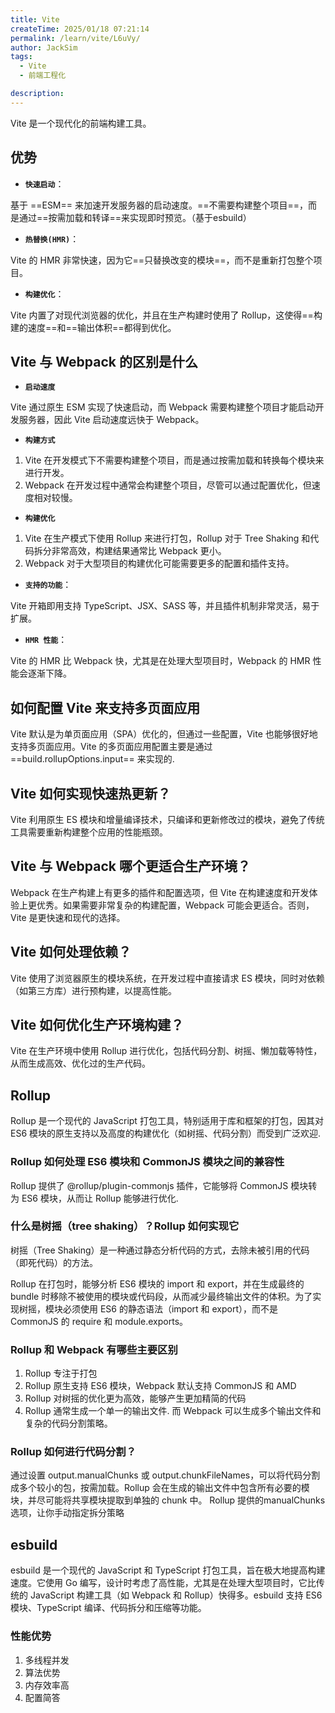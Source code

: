 ```yaml
---
title: Vite
createTime: 2025/01/18 07:21:14
permalink: /learn/vite/L6uVy/
author: JackSim
tags:
  - Vite
  - 前端工程化

description: 
---
```



Vite 是一个现代化的前端构建工具。

## 优势

- **`快速启动`**：

基于 ==ESM== 来加速开发服务器的启动速度。==不需要构建整个项目==，而是通过==按需加载和转译==来实现即时预览。（基于esbuild）

- **`热替换(HMR)`**：

Vite 的 HMR 非常快速，因为它==只替换改变的模块==，而不是重新打包整个项目。

- **`构建优化`**：

Vite 内置了对现代浏览器的优化，并且在生产构建时使用了 Rollup，这使得==构建的速度==和==输出体积==都得到优化。

## Vite 与 Webpack 的区别是什么

- **`启动速度`**

Vite 通过原生 ESM 实现了快速启动，而 Webpack 需要构建整个项目才能启动开发服务器，因此 Vite 启动速度远快于 Webpack。

- **`构建方式`**

1. Vite 在开发模式下不需要构建整个项目，而是通过按需加载和转换每个模块来进行开发。
2. Webpack 在开发过程中通常会构建整个项目，尽管可以通过配置优化，但速度相对较慢。

- **`构建优化`**

1. Vite 在生产模式下使用 Rollup 来进行打包，Rollup 对于 Tree Shaking 和代码拆分非常高效，构建结果通常比 Webpack 更小。
2. Webpack 对于大型项目的构建优化可能需要更多的配置和插件支持。

- **`支持的功能`**：

Vite 开箱即用支持 TypeScript、JSX、SASS 等，并且插件机制非常灵活，易于扩展。

- **`HMR 性能`**：

Vite 的 HMR 比 Webpack 快，尤其是在处理大型项目时，Webpack 的 HMR 性能会逐渐下降。

## 如何配置 Vite 来支持多页面应用

Vite 默认是为单页面应用（SPA）优化的，但通过一些配置，Vite 也能够很好地支持多页面应用。Vite 的多页面应用配置主要是通过 ==build.rollupOptions.input== 来实现的.

## Vite 如何实现快速热更新？

Vite 利用原生 ES 模块和增量编译技术，只编译和更新修改过的模块，避免了传统工具需要重新构建整个应用的性能瓶颈。

## Vite 与 Webpack 哪个更适合生产环境？

Webpack 在生产构建上有更多的插件和配置选项，但 Vite 在构建速度和开发体验上更优秀。如果需要非常复杂的构建配置，Webpack 可能会更适合。否则，Vite 是更快速和现代的选择。

## Vite 如何处理依赖？

Vite 使用了浏览器原生的模块系统，在开发过程中直接请求 ES 模块，同时对依赖（如第三方库）进行预构建，以提高性能。

## Vite 如何优化生产环境构建？

Vite 在生产环境中使用 Rollup 进行优化，包括代码分割、树摇、懒加载等特性，从而生成高效、优化过的生产代码。


## Rollup

Rollup 是一个现代的 JavaScript 打包工具，特别适用于库和框架的打包，因其对 ES6 模块的原生支持以及高度的构建优化（如树摇、代码分割）而受到广泛欢迎.

### Rollup 如何处理 ES6 模块和 CommonJS 模块之间的兼容性

Rollup 提供了 @rollup/plugin-commonjs 插件，它能够将 CommonJS 模块转为 ES6 模块，从而让 Rollup 能够进行优化.

### 什么是树摇（tree shaking）？Rollup 如何实现它

树摇（Tree Shaking）是一种通过静态分析代码的方式，去除未被引用的代码（即死代码）的方法。

Rollup 在打包时，能够分析 ES6 模块的 import 和 export，并在生成最终的 bundle 时移除不被使用的模块或代码段，从而减少最终输出文件的体积。为了实现树摇，模块必须使用 ES6 的静态语法（import 和 export），而不是 CommonJS 的 require 和 module.exports。

### Rollup 和 Webpack 有哪些主要区别

1. Rollup 专注于打包
2. Rollup 原生支持 ES6 模块，Webpack 默认支持 CommonJS 和 AMD
3. Rollup 对树摇的优化更为高效，能够产生更加精简的代码
4. Rollup 通常生成一个单一的输出文件. 而 Webpack 可以生成多个输出文件和复杂的代码分割策略。

### Rollup 如何进行代码分割？

通过设置 output.manualChunks 或 output.chunkFileNames，可以将代码分割成多个较小的包，按需加载。Rollup 会在生成的输出文件中包含所有必要的模块，并尽可能将共享模块提取到单独的 chunk 中。
Rollup 提供的manualChunks 选项，让你手动指定拆分策略


## esbuild

esbuild 是一个现代的 JavaScript 和 TypeScript 打包工具，旨在极大地提高构建速度。它使用 Go 编写，设计时考虑了高性能，尤其是在处理大型项目时，它比传统的 JavaScript 构建工具（如 Webpack 和 Rollup）快得多。esbuild 支持 ES6 模块、TypeScript 编译、代码拆分和压缩等功能。

### 性能优势
1. 多线程并发
2. 算法优势
3. 内存效率高
4. 配置简答
   
